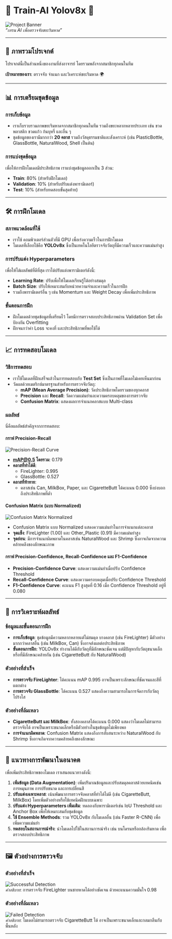 # 🌊 **Train-AI Yolov8x** 🌊

![Project Banner](https://via.placeholder.com/1200x300.png?text=OceanGuard+ตรวจจับขยะในทะเล)  
*“เทรน AI เพื่อตรวจจับขยะริมหาด”*

---

## 🚀 **ภาพรวมโปรเจกต์**

โปรเจกต์นี้เป็นส่วนหนึ่งของงานที่ส่งอาจารย์ โดยรวมพลังจากสมาชิกทุกคนในทีม

**เป้าหมายของเรา**: ตรวจจับ จำแนก และวิเคราะห์ขยะริมหาด 🌍

---

## 📊 **การเตรียมชุดข้อมูล**

### การเก็บข้อมูล
- เราเก็บรวบรวมภาพขยะริมหาดจากสมาชิกทุกคนในทีม รวมถึงขยะหลากหลายประเภท เช่น ขวดพลาสติก ขวดแก้ว ก้นบุหรี่ และอื่น ๆ
- ชุดข้อมูลของเรามีมากกว่า **20 คลาส** รวมถึงวัสดุธรรมชาติและสังเคราะห์ (เช่น PlasticBottle, GlassBottle, NaturalWood, Shell เป็นต้น)

### การแบ่งชุดข้อมูล
เพื่อให้การฝึกโมเดลมีประสิทธิภาพ เราแบ่งชุดข้อมูลออกเป็น 3 ส่วน:
- **Train**: 80% (สำหรับฝึกโมเดล)
- **Validation**: 10% (สำหรับปรับแต่งพารามิเตอร์)
- **Test**: 10% (สำหรับทดสอบขั้นสุดท้าย)

---

## 🛠️ **การฝึกโมเดล**

### สภาพแวดล้อมที่ใช้
- เราใช้ คอมพิวเตอร์ส่วนตัวที่มี GPU เพื่อเร่งความเร็วในการฝึกโมเดล
- โมเดลที่เลือกใช้คือ **YOLOv8x** ซึ่งเป็นเทคโนโลยีตรวจจับวัตถุที่มีความเร็วและความแม่นยำสูง

### การปรับแต่ง Hyperparameters
เพื่อให้ได้ผลลัพธ์ที่ดีที่สุด เราได้ปรับแต่งพารามิเตอร์ดังนี้:
- **Learning Rate**: ปรับเพื่อให้โมเดลเรียนรู้ได้อย่างสมดุล
- **Batch Size**: ปรับให้เหมาะสมกับหน่วยความจำและความเร็วในการฝึก
- รวมถึงพารามิเตอร์อื่น ๆ เช่น Momentum และ Weight Decay เพื่อเพิ่มประสิทธิภาพ

### ขั้นตอนการฝึก
- ฝึกโมเดลด้วยชุดข้อมูลที่เตรียมไว้ โดยมีการตรวจสอบประสิทธิภาพผ่าน Validation Set เพื่อป้องกัน Overfitting
- ฝึกจนกว่าค่า Loss จะคงที่ และประสิทธิภาพที่พอใช้ได้

---

## 📈 **การทดสอบโมเดล**

### วิธีการทดสอบ
- เราใช้โมเดลที่ฝึกเสร็จแล้วในการทดสอบกับ **Test Set** ซึ่งเป็นภาพที่โมเดลไม่เคยเห็นมาก่อน
- วัดผลด้วยเมตริกซ์มาตรฐานสำหรับการตรวจจับวัตถุ:
  - **mAP (Mean Average Precision)**: วัดประสิทธิภาพโดยรวมของทุกคลาส
  - **Precision** และ **Recall**: วัดความแม่นยำและความครอบคลุมของการตรวจจับ
  - **Confusion Matrix**: แสดงผลการจำแนกคลาสแบบ Multi-class

### ผลลัพธ์
นี่คือผลลัพธ์สำคัญจากการทดสอบ:

#### กราฟ Precision-Recall
![Precision-Recall Curve](path/to/precision_recall_curve.png)  
- **mAP@0.5 โดยรวม**: 0.179  
- **คลาสที่ทำได้ดี**:
  - FireLighter: 0.995  
  - GlassBottle: 0.527  
- **คลาสที่ท้าทาย**:
  - คลาสเช่น Can, MilkBox, Paper, และ CigaretteButt ได้คะแนน 0.000 ซึ่งบ่งบอกถึงประสิทธิภาพที่ต่ำ

#### Confusion Matrix (แบบ Normalized)
![Confusion Matrix Normalized](path/to/confusion_matrix_normalized.png)  
- Confusion Matrix แบบ Normalized แสดงความแม่นยำในการจำแนกแต่ละคลาส
- **จุดแข็ง**: FireLighter (1.00) และ Other_Plastic (0.91) มีความแม่นยำสูง
- **จุดอ่อน**: มีการจำแนกผิดพลาดในคลาสเช่น NaturalWood และ Shrimp ซึ่งอาจเกิดจากความคล้ายคลึงของลักษณะภาพ

#### กราฟ Precision-Confidence, Recall-Confidence และ F1-Confidence
- **Precision-Confidence Curve**: แสดงความแม่นยำเมื่อปรับ Confidence Threshold
- **Recall-Confidence Curve**: แสดงความครอบคลุมเมื่อปรับ Confidence Threshold
- **F1-Confidence Curve**: คะแนน F1 สูงสุดที่ 0.16 เมื่อ Confidence Threshold อยู่ที่ 0.080

---

## 🌟 **การวิเคราะห์ผลลัพธ์**

### ข้อมูลและขั้นตอนการฝึก
- **การเก็บข้อมูล**: ชุดข้อมูลมีความหลากหลายแต่ไม่สมดุล บางคลาส (เช่น FireLighter) มีตัวอย่างมากกว่าคลาสอื่น (เช่น MilkBox, Can) ซึ่งอาจส่งผลต่อประสิทธิภาพ
- **ขั้นตอนการฝึก**: YOLOv8x ทำงานได้ดีกับวัตถุที่มีลักษณะชัดเจน แต่มีปัญหากับวัตถุขนาดเล็กหรือที่มีลักษณะคล้ายกัน (เช่น CigaretteButt กับ NaturalWood)

### ตัวอย่างที่สำเร็จ
- **การตรวจจับ FireLighter**: ได้คะแนน mAP 0.995 อาจเป็นเพราะลักษณะที่ชัดเจนและสีที่แตกต่าง
- **การตรวจจับ GlassBottle**: ได้คะแนน 0.527 แสดงถึงความสามารถในการจัดการกับวัตถุโปร่งใส

### ตัวอย่างที่ล้มเหลว
- **CigaretteButt และ MilkBox**: ทั้งสองคลาสได้คะแนน 0.000 แสดงว่าโมเดลไม่สามารถตรวจจับได้ อาจเป็นเพราะขนาดเล็กหรือมีตัวอย่างในชุดข้อมูลไม่เพียงพอ
- **การจำแนกผิดพลาด**: Confusion Matrix แสดงถึงการสับสนระหว่าง NaturalWood กับ Shrimp ซึ่งอาจเกิดจากความคล้ายคลึงของลักษณะ

---

## 🔮 **แนวทางการพัฒนาในอนาคต**

เพื่อเพิ่มประสิทธิภาพของโมเดล เราเสนอแนวทางดังนี้:
1. **เพิ่มข้อมูล (Data Augmentation)**: เพิ่มปริมาณข้อมูลและปรับสมดุลคลาสด้วยเทคนิคเช่น การหมุนภาพ การปรับขนาด และการเปลี่ยนสี
2. **ปรับแต่งเฉพาะคลาส**: เน้นพัฒนาการตรวจจับคลาสที่ทำได้ไม่ดี (เช่น CigaretteButt, MilkBox) โดยเพิ่มตัวอย่างหรือใช้เทคนิคฝึกแบบเฉพาะ
3. **ปรับแต่ง Hyperparameters เพิ่มเติม**: ทดลองกับพารามิเตอร์เช่น IoU Threshold และ Anchor Box เพื่อให้เหมาะสมกับชุดข้อมูล
4. **ใช้ Ensemble Methods**: รวม YOLOv8x กับโมเดลอื่น (เช่น Faster R-CNN) เพื่อเพิ่มความแม่นยำ
5. **ทดสอบในสถานการณ์จริง**: นำโมเดลไปใช้ในสถานการณ์จริง เช่น บนโดรนหรือกล้องริมหาด เพื่อตรวจสอบประสิทธิภาพ

---

## 🖼️ **ตัวอย่างการตรวจจับ**

### ตัวอย่างที่สำเร็จ
![Successful Detection](path/to/successful_detection.jpg)  
*คำอธิบาย*: การตรวจจับ FireLighter บนชายหาดได้อย่างชัดเจน ด้วยคะแนนความมั่นใจ 0.98

### ตัวอย่างที่ล้มเหลว
![Failed Detection](path/to/failed_detection.jpg)  
*คำอธิบาย*: โมเดลไม่สามารถตรวจจับ CigaretteButt ได้ อาจเป็นเพราะขนาดเล็กและกลมกลืนกับพื้นหลัง

---
